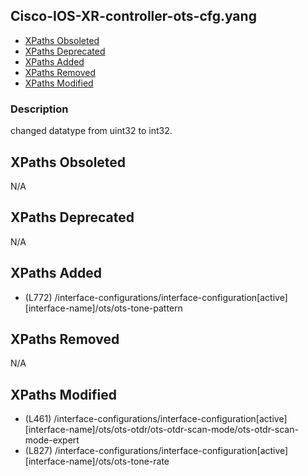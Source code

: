 ## Cisco-IOS-XR-controller-ots-cfg.yang

- [XPaths Obsoleted](#xpaths-obsoleted)
- [XPaths Deprecated](#xpaths-deprecated)
- [XPaths Added](#xpaths-added)
- [XPaths Removed](#xpaths-removed)
- [XPaths Modified](#xpaths-modified)

### Description

changed datatype from uint32 to int32.

## XPaths Obsoleted

N/A

## XPaths Deprecated

N/A

## XPaths Added

- (L772)	/interface-configurations/interface-configuration[active][interface-name]/ots/ots-tone-pattern

## XPaths Removed

N/A

## XPaths Modified

- (L461)	/interface-configurations/interface-configuration[active][interface-name]/ots/ots-otdr/ots-otdr-scan-mode/ots-otdr-scan-mode-expert
- (L827)	/interface-configurations/interface-configuration[active][interface-name]/ots/ots-tone-rate

